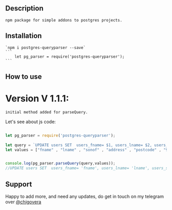 ## Description
    npm package for simple addons to postgres projects.
## Installation
    `npm i postgres-queryparser --save`
    ```
        let pg_parser = require('postgres-queryparser');
    ```

## How to use
# Version V 1.1.1:
    initial method added for parseQuery.

Let's see about js code:
```js

let pg_parser = require('postgres-queryparser');
    
let query = `UPDATE users SET  users_fname= $1, users_lname= $2, users_sonof= $3, users_address= $4, users_postcode= $5, users_mobile= $6, users_email= $7 WHERE apikeys_id = $8`;
let values = ["fname" , "lname" , "sonof" , "address" , "postcode" , "9876543210" , "email@domain.com" , "12345" ];


console.log(pg_parser.parseQuery(query,values));
//UPDATE users SET  users_fname= 'fname', users_lname= 'lname', users_sonof= 'sonof', users_address= 'address', users_postcode= 'postcode', users_mobile= '9876543210', users_email= 'email@domain.com' WHERE apikeys_id = '12345'

```

## Support

Happy to add more, and need any updates, do get in touch on my telegram over [@chigovera](#https://t.me/chigovera)
